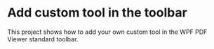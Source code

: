 # Add custom tool in the toolbar
This project shows how to add your own custom tool in the WPF PDF Viewer standard toolbar.